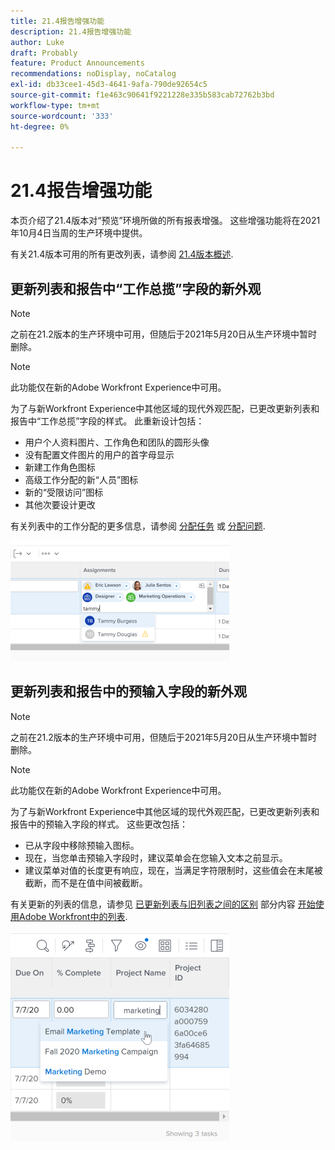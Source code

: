 ```yaml
---
title: 21.4报告增强功能
description: 21.4报告增强功能
author: Luke
draft: Probably
feature: Product Announcements
recommendations: noDisplay, noCatalog
exl-id: db33cee1-45d3-4641-9afa-790de92654c5
source-git-commit: f1e463c90641f9221228e335b583cab72762b3bd
workflow-type: tm+mt
source-wordcount: '333'
ht-degree: 0%

---
```


# 21.4报告增强功能

本页介绍了21.4版本对“预览”环境所做的所有报表增强。 这些增强功能将在2021年10月4日当周的生产环境中提供。

有关21.4版本可用的所有更改列表，请参阅 [21.4版本概述](../../../product-announcements/product-releases/21.4-release-activity/21-4-release-overview.md).

## 更新列表和报告中“工作总揽”字段的新外观

>[!NOTE]
>
>之前在21.2版本的生产环境中可用，但随后于2021年5月20日从生产环境中暂时删除。

>[!NOTE]
>
>此功能仅在新的Adobe Workfront Experience中可用。

为了与新Workfront Experience中其他区域的现代外观匹配，已更改更新列表和报告中“工作总揽”字段的样式。 此重新设计包括：

* 用户个人资料图片、工作角色和团队的圆形头像
* 没有配置文件图片的用户的首字母显示
* 新建工作角色图标
* 高级工作分配的新“人员”图标
* 新的“受限访问”图标
* 其他次要设计更改

有关列表中的工作分配的更多信息，请参阅 [分配任务](../../../manage-work/tasks/assign-tasks/assign-tasks.md) 或 [分配问题](../../../manage-work/issues/manage-issues/assign-issues.md).

![](assets/assignments-updates-350x193.png)

## 更新列表和报告中的预输入字段的新外观

>[!NOTE]
>
>之前在21.2版本的生产环境中可用，但随后于2021年5月20日从生产环境中暂时删除。

>[!NOTE]
>
>此功能仅在新的Adobe Workfront Experience中可用。

为了与新Workfront Experience中其他区域的现代外观匹配，已更改更新列表和报告中的预输入字段的样式。 这些更改包括：

* 已从字段中移除预输入图标。
* 现在，当您单击预输入字段时，建议菜单会在您输入文本之前显示。
* 建议菜单对值的长度更有响应，现在，当满足字符限制时，这些值会在末尾被截断，而不是在值中间被截断。

有关更新的列表的信息，请参见 [已更新列表与旧列表之间的区别](../../../workfront-basics/navigate-workfront/use-lists/view-items-in-a-list.md#updated) 部分内容 [开始使用Adobe Workfront中的列表](../../../workfront-basics/navigate-workfront/use-lists/view-items-in-a-list.md).

![](assets/typeahead-updates-350x336.png)

